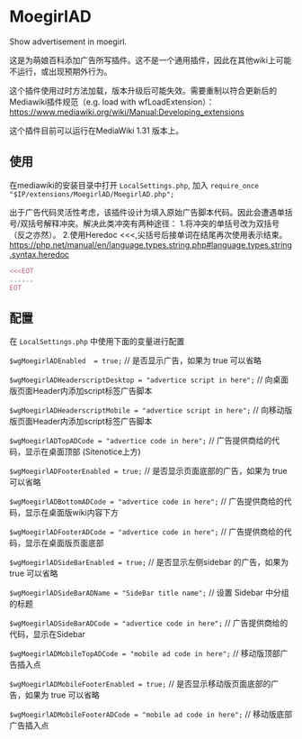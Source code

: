 MoegirlAD
=========

Show advertisement in moegirl.

这是为萌娘百科添加广告所写插件。这不是一个通用插件，因此在其他wiki上可能不运行，或出现预期外行为。

这个插件使用过时方法加载，版本升级后可能失效。需要重制以符合更新后的Mediawiki插件规范（e.g. load with wfLoadExtension）： https://www.mediawiki.org/wiki/Manual:Developing_extensions

这个插件目前可以运行在MediaWiki 1.31 版本上。

使用
---------
在mediawiki的安装目录中打开 `LocalSettings.php`, 加入 `require_once "$IP/extensions/MoegirlAD/MoegirlAD.php";`

出于广告代码灵活性考虑，该插件设计为填入原始广告脚本代码。因此会遭遇单括号/双括号解释冲突。解决此类冲突有两种途径：
1.将冲突的单括号改为双括号（反之亦然）。
2.使用Heredoc <<<,尖括号后接单词在结尾再次使用表示结束。 https://php.net/manual/en/language.types.string.php#language.types.string.syntax.heredoc
```php
<<<EOT
......
EOT
```
配置
---------
在 `LocalSettings.php` 中使用下面的变量进行配置

`$wgMoegirlADEnabled  = true;`  // 是否显示广告，如果为 true 可以省略

`$wgMoegirlADHeaderscriptDesktop = "advertice script in here";` // 向桌面版页面Header内添加script标签广告脚本

`$wgMoegirlADHeaderscriptMobile = "advertice script in here";` // 向移动版版页面Header内添加script标签广告脚本



`$wgMoegirlADTopADCode = "advertice code in here";`   // 广告提供商给的代码，显示在桌面顶部 (Sitenotice上方)

`$wgMoegirlADFooterEnabled = true;`  // 是否显示页面底部的广告，如果为 true 可以省略

`$wgMoegirlADBottomADCode = "advertice code in here";`   // 广告提供商给的代码，显示在桌面版wiki内容下方

`$wgMoegirlADFooterADCode = "advertice code in here";`   // 广告提供商给的代码，显示在桌面版页面底部

`$wgMoegirlADSideBarEnabled = true;`    // 是否显示左侧sidebar 的广告，如果为 true 可以省略

`$wgMoegirlADSideBarADName = "SideBar title name";`   // 设置 Sidebar 中分组的标题

`$wgMoegirlADSideBarADCode = "advertice code in here";`   // 广告提供商给的代码，显示在Sidebar



`$wgMoegirlADMobileTopADCode = "mobile ad code in here";` // 移动版顶部广告插入点

`$wgMoegirlADMobileFooterEnabled = true;`  // 是否显示移动版页面底部的广告，如果为 true 可以省略

`$wgMoegirlADMobileFooterADCode = "mobile ad code in here";` // 移动版底部广告插入点



